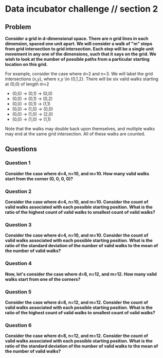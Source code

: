 # Data incubator challenge // section 2

## Problem 

**Consider a grid in d-dimensional space. There are n grid lines in each
dimension, spaced one unit apart. We will consider a walk of "m" steps
from grid intersection to grid intersection. Each step will be a single
unit movement in any one of the dimensions, such that it says on the
grid. We wish to look at the number of possible paths from a particular
starting location on this grid.**

For example, consider the case where d=2 and n=3. We will label the grid
intersections (x,y), where x,y \in {0,1,2}. There will be six valid
walks starting at (0,0) of length m=2

* (0,0) -> (0,1) -> (0,0)
* (0,0) -> (0,1) -> (0,2)
* (0,0) -> (0,1) -> (1,1)
* (0,0) -> (1,0) -> (0,0)
* (0,0) -> (1,0) -> (2,0)
* (0,0) -> (1,0) -> (1,1)

Note that the walks may double back upon themselves, and multiple walks
may end at the same grid intersection. All of these walks are counted.

## Questions

### Question 1
**Consider the case where d=4, n=10, and m=10. How many valid walks
start from the corner (0, 0, 0, 0)?**


### Question 2
**Consider the case where d=4, n=10, and m=10. Consider the count of
valid walks associated with each possible starting position. What is the
ratio of the highest count of valid walks to smallest count of valid
walks?**



### Question 3
**Consider the case where d=4, n=10, and m=10.
Consider the count of valid walks associated with each possible starting
position. What is the ratio of the standard deviation of the number of
valid walks to the mean of the number of valid walks?**



### Question 4
**Now, let's consider the case where d=8, n=12, and m=12.
How many valid walks start from one of the corners?**



### Question 5
**Consider the case where d=8, n=12, and m=12.
Consider the count of valid walks associated with each possible starting
position. What is the ratio of the highest count of valid walks to
smallest count of valid walks?**



### Question 6
**Consider the case where d=8, n=12, and m=12.
Consider the count of valid walks associated with each possible starting
position. What is the ratio of the standard deviation of the number of
valid walks to the mean of the number of valid walks?**



